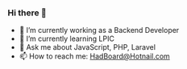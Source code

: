 ### Hi there 👋

- 🔭 I’m currently working as a Backend Developer
- 🌱 I’m currently learning LPIC
- 💬 Ask me about JavaScript, PHP, Laravel
- 📫 How to reach me: HadBoard@Hotnail.com

